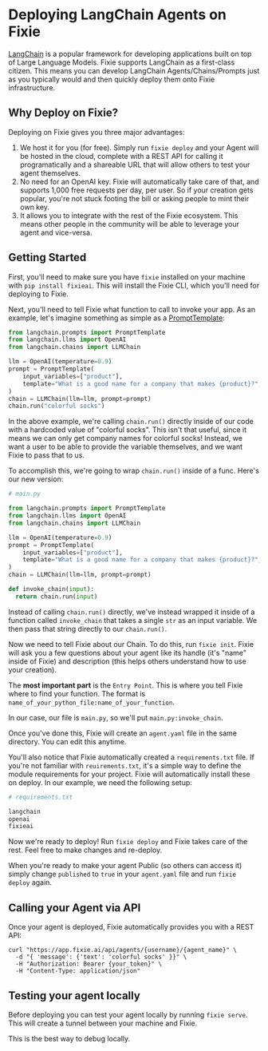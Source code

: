 # Deploying LangChain Agents on Fixie

[LangChain](https://python.langchain.com/) is a popular framework for developing applications built on top of Large Language Models. Fixie supports LangChain as a first-class citizen. This means you can develop LangChain Agents/Chains/Prompts just as you typically would and then quickly deploy them onto Fixie infrastructure.

## Why Deploy on Fixie?

Deploying on Fixie gives you three major advantages:

1. We host it for you (for free). Simply run `fixie deploy` and your Agent will be hosted in the cloud, complete with a REST API for calling it programatically and a shareable URL that will allow others to test your agent themselves.
1. No need for an OpenAI key. Fixie will automatically take care of that, and supports 1,000 free requests per day, per user. So if your creation gets popular, you're not stuck footing the bill or asking people to mint their own key.
1. It allows you to integrate with the rest of the Fixie ecosystem. This means other people in the community will be able to leverage your agent and vice-versa.

## Getting Started

First, you'll need to make sure you have `fixie` installed on your machine with `pip install fixieai`. This will install the Fixie CLI, which you'll need for deploying to Fixie.

Next, you'll need to tell Fixie what function to call to invoke your app. As an example, let's imagine something as simple as a [PromptTemplate](https://python.langchain.com/en/latest/getting_started/getting_started.html):

```python
from langchain.prompts import PromptTemplate
from langchain.llms import OpenAI
from langchain.chains import LLMChain

llm = OpenAI(temperature=0.9)
prompt = PromptTemplate(
    input_variables=["product"],
    template="What is a good name for a company that makes {product}?",
)
chain = LLMChain(llm=llm, prompt=prompt)
chain.run("colorful socks")
```

In the above example, we're calling `chain.run()` directly inside of our code with a hardcoded value of "colorful socks". This isn't that useful, since it means we can only get company names for colorful socks! Instead, we want a user to be able to provide the variable themselves, and we want Fixie to pass that to us.

To accomplish this, we're going to wrap `chain.run()` inside of a func. Here's our new version:

```python
# main.py

from langchain.prompts import PromptTemplate
from langchain.llms import OpenAI
from langchain.chains import LLMChain

llm = OpenAI(temperature=0.9)
prompt = PromptTemplate(
    input_variables=["product"],
    template="What is a good name for a company that makes {product}?",
)
chain = LLMChain(llm=llm, prompt=prompt)

def invoke_chain(input):
  return chain.run(input)
```

Instead of calling `chain.run()` directly, we've instead wrapped it inside of a function called `invoke_chain` that takes a single `str` as an input variable. We then pass that string directly to our `chain.run()`.

Now we need to tell Fixie about our Chain. To do this, run `fixie init`. Fixie will ask you a few questions about your agent like its handle (it's "name" inside of Fixie) and description (this helps others understand how to use your creation).

The **most important part** is the `Entry Point`. This is where you tell Fixie where to find your function. The format is `name_of_your_python_file:name_of_your_function`.

In our case, our file is `main.py`, so we'll put `main.py:invoke_chain`.

Once you've done this, Fixie will create an `agent.yaml` file in the same directory. You can edit this anytime.

You'll also notice that Fixie automatically created a `requirements.txt` file. If you're not familiar with `reuirements.txt`, it's a simple way to define the module requirements for your project. Fixie will automatically install these on deploy. In our example, we need the following setup:

```python
# requirements.txt

langchain
openai
fixieai
```

Now we're ready to deploy! Run `fixie deploy` and Fixie takes care of the rest. Feel free to make changes and re-deploy.

When you're ready to make your agent Public (so others can access it) simply change `published` to `true` in your `agent.yaml` file and run `fixie deploy` again.

## Calling your Agent via API

Once your agent is deployed, Fixie automatically provides you with a REST API:

```console
curl "https://app.fixie.ai/api/agents/{username}/{agent_name}" \
  -d "{ 'message': {'text': 'colorful socks' }}" \
  -H "Authorization: Bearer {your_token}" \
  -H "Content-Type: application/json"
```

## Testing your agent locally

Before deploying you can test your agent locally by running `fixie serve`. This will create a tunnel between your machine and Fixie.

This is the best way to debug locally.
